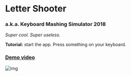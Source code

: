 # Letter Shooter
### a.k.a. Keyboard Mashing Simulator 2018

*Super cool. Super useless.*

**Tutorial:** start the app. Press something on your keyboard.

### [Demo video](https://youtu.be/3h2DbSTdPxw)

![img](https://i.imgur.com/4rkb2yC.png "img")
